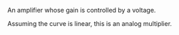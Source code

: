 An amplifier whose gain is controlled by a voltage.

Assuming the curve is linear, this is an analog multiplier.